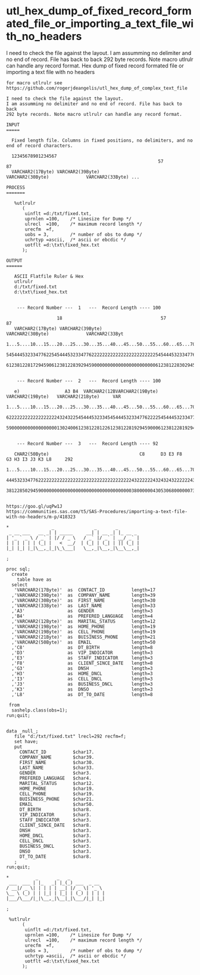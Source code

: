 # utl_hex_dump_of_fixed_record_formated_file_or_importing_a_text_file_with_no_headers
I need to check the file against the layout. I am assumming no delimiter and no end of record. File has back to back 292 byte records. Note macro utlrulr can handle any record format.
    Hex dump of fixed record formated file or importing a text file with no headers

    for macro utlrulr see
    https://github.com/rogerjdeangelis/utl_hex_dump_of_complex_text_file

    I need to check the file against the layout.
    I am assumming no delimiter and no end of record. File has back to back
    292 byte records. Note macro utlrulr can handle any record format.

    INPUT
    =====

      Fixed length file. Columns in fixed positions, no delimiters, and no end of record characters.

      12345678901234567
                                                             57                            87
      VARCHAR2(17Byte) VARCHAR2(39Byte)                       VARCHAR2(30Byte)              VARCHAR2(33Byte) ...

    PROCESS
    =======

       %utlrulr
          (
           uinflt =d:/txt/fixed.txt,
           uprnlen =100,    /* Linesize for Dump */
           ulrecl  =100,    /* maximum record length */
           urecfm  =f,
           uobs = 3,        /* number of obs to dump */
           uchrtyp =ascii,  /* ascii or ebcdic */
           uotflt =d:\txt\fixed_hex.txt
          );

    OUTPUT
    ======

       ASCII Flatfile Ruler & Hex
       utlrulr
       d:/txt/fixed.txt
       d:\txt\fixed_hex.txt


        --- Record Number ---  1   ---  Record Length ---- 100

                       18                                     57                            87
       VARCHAR2(17Byte) VARCHAR2(39Byte)                       VARCHAR2(30Byte)              VARCHAR2(33Byt
       1...5....10...15...20...25...30...35...40...45...50...55...60...65...70...75...80...85...90...95...1
       5454445323347762254544453233477622222222222222222222222254544453233477622222222222222254544453233477
       6123812281729459061238122839294590000000000000000000000061238122830294590000000000000061238122833294


        --- Record Number ---  2   ---  Record Length ---- 100

       e)                 A3 B4  VARCHAR2(12BVARCHAR2(19Byte)   VARCHAR2(19Byte)   VARCHAR2(21Byte)     VAR
       1...5....10...15...20...25...30...35...40...45...50...55...60...65...70...75...80...85...90...95...1
       6222222222222222222432432254544453233454544453233477622225454445323347762222545444532334776222222545
       5900000000000000000130240061238122812261238122819294590006123812281929459000612381228212945900000612


        --- Record Number ---  3   ---  Record Length ---- 92

       CHAR2(50Byte)                                  C8      D3 E3 F8      G3 H3 I3 J3 K3 L8     292
       1...5....10...15...20...25...30...35...40...45...50...55...60...65...70...75...80...85...90.
       44453233477622222222222222222222222222222222222432222224324324322222243243243243243243222222
       381228502945900000000000000000000000000000000003800000043053068000000730830930A30B30C8000000


    https://goo.gl/uqPw1J
    https://communities.sas.com/t5/SAS-Procedures/importing-a-text-file-with-no-headers/m-p/418323

    *                _               _       _
     _ __ ___   __ _| | _____     __| | __ _| |_ __ _
    | '_ ` _ \ / _` | |/ / _ \   / _` |/ _` | __/ _` |
    | | | | | | (_| |   <  __/  | (_| | (_| | || (_| |
    |_| |_| |_|\__,_|_|\_\___|   \__,_|\__,_|\__\__,_|

    ;

    proc sql;
      create
        table have as
      select
       'VARCHAR2(17Byte)'  as  CONTACT_ID          length=17
      ,'VARCHAR2(39Byte)'  as  COMPANY_NAME        length=39
      ,'VARCHAR2(30Byte)'  as  FIRST_NAME          length=30
      ,'VARCHAR2(33Byte)'  as  LAST_NAME           length=33
      ,'A3'                as  GENDER              length=3
      ,'B4'                as  PREFERED_LANGUAGE   length=4
      ,'VARCHAR2(12Byte)'  as  MARITAL_STATUS      length=12
      ,'VARCHAR2(19Byte)'  as  HOME_PHONE          length=19
      ,'VARCHAR2(19Byte)'  as  CELL_PHONE          length=19
      ,'VARCHAR2(21Byte)'  as  BUISINESS_PHONE     length=21
      ,'VARCHAR2(50Byte)'  as  EMAIL               length=50
      ,'C8'                as  DT_BIRTH            length=8
      ,'D3'                as  VIP_INDICATOR       length=3
      ,'E3'                as  STAFF_INDICATOR     length=3
      ,'F8'                as  CLIENT_SINCE_DATE   length=8
      ,'G3'                as  DNSH                length=3
      ,'H3'                as  HOME_DNCL           length=3
      ,'I3'                as  CELL_DNCL           length=3
      ,'J3'                as  BUSINESS_DNCL       length=3
      ,'K3'                as  DNSO                length=3
      ,'L8'                as  DT_TO_DATE          length=8

     from
      sashelp.class(obs=1);
    run;quit;


    data _null_;
       file "d:/txt/fixed.txt" lrecl=292 recfm=f;
       set have;
       put
         CONTACT_ID          $char17.
         COMPANY_NAME        $char39.
         FIRST_NAME          $char30.
         LAST_NAME           $char33.
         GENDER              $char3.
         PREFERED_LANGUAGE   $char4.
         MARITAL_STATUS      $char12.
         HOME_PHONE          $char19.
         CELL_PHONE          $char19.
         BUISINESS_PHONE     $char21.
         EMAIL               $char50.
         DT_BIRTH            $char8.
         VIP_INDICATOR       $char3.
         STAFF_INDICATOR     $char3.
         CLIENT_SINCE_DATE   $char8.
         DNSH                $char3.
         HOME_DNCL           $char3.
         CELL_DNCL           $char3.
         BUSINESS_DNCL       $char3.
         DNSO                $char3.
         DT_TO_DATE          $char8.
       ;
    run;quit;

    *          _       _   _
     ___  ___ | |_   _| |_(_) ___  _ __
    / __|/ _ \| | | | | __| |/ _ \| '_ \
    \__ \ (_) | | |_| | |_| | (_) | | | |
    |___/\___/|_|\__,_|\__|_|\___/|_| |_|

    ;

     %utlrulr
          (
           uinflt =d:/txt/fixed.txt,
           uprnlen =100,    /* Linesize for Dump */
           ulrecl  =100,    /* maximum record length */
           urecfm  =f,
           uobs = 3,        /* number of obs to dump */
           uchrtyp =ascii,  /* ascii or ebcdic */
           uotflt =d:\txt\fixed_hex.txt
          );


